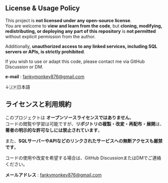 ## License & Usage Policy

This project is **not licensed under any open-source license**.  
You are welcome to **view and learn from the code**, but **cloning, modifying, redistributing, or deploying any part of this repository** is **not permitted** without explicit permission from the author.

Additionally, **unauthorized access to any linked services, including SQL servers or APIs, is strictly prohibited**.

If you wish to use or adapt this code, please contact me via GitHub Discussion or DM.

**e-mail** : fankymonkey876@gmail.com


↓🇯🇵日本語

## ライセンスと利用規約

このプロジェクトは **オープンソースライセンスではありません**。  
コードの閲覧や学習は可能ですが、**リポジトリの複製・改変・再配布・展開**は、**著者の明示的な許可なしには禁止されています**。

また、**SQLサーバーやAPIなどのリンクされたサービスへの無断アクセスも厳禁です**。

コードの使用や改変を希望する場合は、GitHub DiscussionまたはDMでご連絡ください。

**メールアドレス** : fankymonkey876@gmail.com
